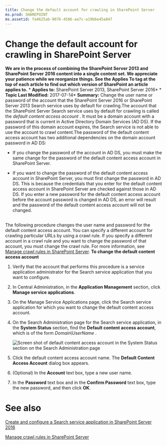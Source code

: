 ```yaml
---
title: Change the default account for crawling in SharePoint Server
ms.prod: SHAREPOINT
ms.assetid: fa4625ab-9076-4506-aa7c-a19b6e45a847
---
```



# Change the default account for crawling in SharePoint Server
 **We are in the process of combining the SharePoint Server 2013 and SharePoint Server 2016 content into a single content set. We appreciate your patience while we reorganize things. See the Applies To tag at the top of each article to find out which version of SharePoint an article applies to.** * **Applies to:** SharePoint Server 2013, SharePoint Server 2016*  * **Topic Last Modified:** 2017-07-14* **Summary:** Change the user name or password of the account that the SharePoint Server 2016 or SharePoint Server 2013 Search service uses by default for crawling.The account that the SharePoint Server Search service uses by default for crawling is called the  *default content access account*  . It must be a domain account with a password that is current in Active Directory Domain Services (AD DS). If the password of this domain account expires, the Search service is not able to use the account to crawl content.The password of the default content access account has two additional dependencies on the domain account password in AD DS:
- If you change the password of the account in AD DS, you must make the same change for the password of the default content access account in SharePoint Server.
    
  
- If you want to change the password of the default content access account in SharePoint Server, you must first change the password in AD DS. This is because the credentials that you enter for the default content access account in SharePoint Server are checked against those in AD DS. If you enter a new password for the default content access account before the account password is changed in AD DS, an error will result and the password of the default content access account will not be changed.
    
  

## 

The following procedure changes the user name and password for the default content access account. You can specify a different account for crawling particular URLs by using a crawl rule. If you specify a different account in a crawl rule and you want to change the password of that account, you must change the crawl rule. For more information, see  [Manage crawl rules in SharePoint Server](html/manage-crawl-rules-in-sharepoint-server.md). **To change the default content access account**
1. Verify that the account that performs this procedure is a service application administrator for the Search service application that you want to configure.
    
  
2. In Central Administration, in the **Application Management** section, click **Manage service applications**.
    
  
3. On the Manage Service Applications page, click the Search service application for which you want to change the default content access account.
    
  
4. On the Search Administration page for the Search service application, in the **System Status** section, find the **Default content access account**, which is of the form *Domain\\UserName*  .
    
     ![Screen shot of default content access account in the System Status section on the Search Administration page](images/)
  

  
5. Click the default content access account name. The **Default Content Access Account** dialog box appears.
    
  
6. (Optional) In the **Account** text box, type a new user name.
    
  
7. In the **Password** text box and in the **Confirm Password** text box, type the new password, and then click **OK**.
    
  

# See also

#### 

 [Create and configure a Search service application in SharePoint Server 2016](html/create-and-configure-a-search-service-application-in-sharepoint-server-2016.md)
  
    
    
 [Manage crawl rules in SharePoint Server](html/manage-crawl-rules-in-sharepoint-server.md)
  
    
    

  
    
    

